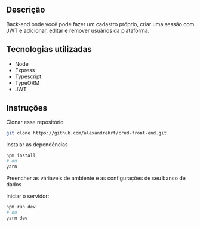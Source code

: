 ## Descrição
Back-end onde você pode fazer um cadastro próprio, criar uma sessão com JWT e adicionar, editar e remover usuários da plataforma.

## Tecnologias utilizadas
* Node
* Express
* Typescript
* TypeORM
* JWT

## Instruções
Clonar esse repositório

```bash
git clone https://github.com/alexandrehrt/crud-front-end.git
```
Instalar as dependências

```bash
npm install
# ou
yarn
```
Preencher as váriaveis de ambiente e as configurações de seu banco de dados

Iniciar o servidor:

```bash
npm run dev
# ou
yarn dev
```
